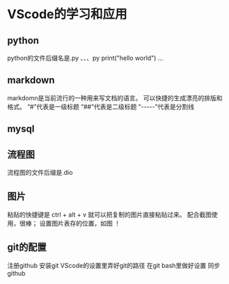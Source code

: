 # VScode的学习和应用
## python
python的文件后缀名是.py
、、、py
print("hello world")
...
## markdown
markdomn是当前流行的一种用来写文档的语言。
可以快捷的生成漂亮的排版和格式。
“#”代表是一级标题
“##”代表是二级标题
“-----”代表是分割线
## mysql

## 流程图
流程图的文件后缀是.dio
## 图片
粘贴的快捷键是
ctrl + alt + v
就可以把复制的图片直接粘贴过来。
配合截图使用，很棒；
设置图片表存的位置，如图
！[](图片/2020-05-30.png)

## git的配置
注册github
安装git
VScode的设置里弄好git的路径
在git bash里做好设置
同步github